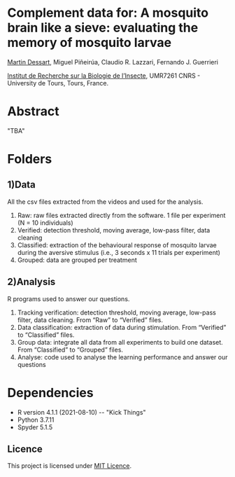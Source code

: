 # Complement data for: A mosquito brain like a sieve: evaluating the memory of mosquito larvae

[Martin Dessart](https://martindessart.github.io/), Miguel Piñeirúa, Claudio R. Lazzari, Fernando J. Guerrieri

[Institut de Recherche sur la Biologie de l’Insecte](https://irbi.univ-tours.fr/), UMR7261 CNRS - University de Tours, Tours, France.

# Abstract
"TBA"

# Folders

## 1)Data
All the csv files extracted from the videos and used for the analysis.
1.	Raw: raw files extracted directly from the software. 1 file per experiment (N = 10 individuals)
2.	Verified: detection threshold, moving average, low-pass filter, data cleaning
3.	Classified: extraction of the behavioural response of mosquito larvae during the aversive stimulus (i.e., 3 seconds x 11 trials per experiment)
4. Grouped: data are grouped per treatment

## 2)Analysis
R programs used to answer our questions.
1.	Tracking verification: detection threshold, moving average, low-pass filter, data cleaning. From “Raw” to “Verified” files.
2.	Data classification: extraction of data during stimulation. From “Verified” to “Classified” files.
3.	Group data: integrate all data from all experiments to build one dataset. From “Classified” to “Grouped” files.
4.	Analyse: code used to analyse the learning performance and answer our questions


# Dependencies
* R version 4.1.1 (2021-08-10) -- "Kick Things"
* Python 3.7.11
* Spyder 5.1.5

## Licence
This project is licensed under [MIT Licence](https://opensource.org/license/mit/).
